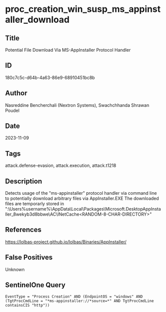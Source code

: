 # proc_creation_win_susp_ms_appinstaller_download

## Title
Potential File Download Via MS-AppInstaller Protocol Handler

## ID
180c7c5c-d64b-4a63-86e9-68910451bc8b

## Author
Nasreddine Bencherchali (Nextron Systems), Swachchhanda Shrawan Poudel

## Date
2023-11-09

## Tags
attack.defense-evasion, attack.execution, attack.t1218

## Description
Detects usage of the "ms-appinstaller" protocol handler via command line to potentially download arbitrary files via AppInstaller.EXE
The downloaded files are temporarly stored in ":\Users\%username%\AppData\Local\Packages\Microsoft.DesktopAppInstaller_8wekyb3d8bbwe\AC\INetCache\<RANDOM-8-CHAR-DIRECTORY>"


## References
https://lolbas-project.github.io/lolbas/Binaries/AppInstaller/

## False Positives
Unknown

## SentinelOne Query
```
EventType = "Process Creation" AND (EndpointOS = "windows" AND (TgtProcCmdLine = "*ms-appinstaller://*source=*" AND TgtProcCmdLine containsCIS "http"))

```